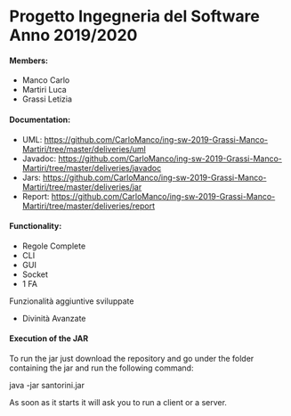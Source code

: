 # **Progetto Ingegneria del Software Anno 2019/2020**

#### **Members:**
- Manco Carlo
- Martiri Luca
- Grassi Letizia

#### **Documentation:**
- UML: https://github.com/CarloManco/ing-sw-2019-Grassi-Manco-Martiri/tree/master/deliveries/uml
- Javadoc: https://github.com/CarloManco/ing-sw-2019-Grassi-Manco-Martiri/tree/master/deliveries/javadoc
- Jars: https://github.com/CarloManco/ing-sw-2019-Grassi-Manco-Martiri/tree/master/deliveries/jar
- Report: https://github.com/CarloManco/ing-sw-2019-Grassi-Manco-Martiri/tree/master/deliveries/report

#### **Functionality:**
- Regole Complete
- CLI
- GUI
- Socket
- 1 FA

Funzionalità aggiuntive sviluppate
- Divinità Avanzate

#### **Execution of the JAR**

To run the jar just download the repository and go under the folder containing the jar and run the following command:

java -jar santorini.jar

As soon as it starts it will ask you to run a client or a server.
